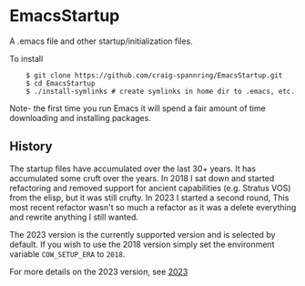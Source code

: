 # EmacsStartup

A .emacs file and other startup/initialization files. 

To install 
```shell
    $ git clone https://github.com/craig-spannring/EmacsStartup.git
    $ cd EmacsStartup 
    $ ./install-symlinks # create symlinks in home dir to .emacs, etc.
```
Note- the first time you run Emacs it will spend a fair amount of time
downloading and installing packages.


## History 

The startup files have accumulated over the last 30+ years.  It has
accumulated some cruft over the years.  In 2018 I sat down and started
refactoring and removed support for ancient capabilities (e.g. Stratus
VOS) from the elisp, but it was still crufty.  In 2023 I started a
second round, This most recent refactor wasn't so much a refactor as
it was a delete everything and rewrite anything I still wanted.

The 2023 version is the currently supported version and is selected by
default.  If you wish to use the 2018 version simply set the
environment variable `COW_SETUP_ERA` to `2018`.

For more details on the 2023 version, see [2023](dot.elisp-redo2023/README.md)
